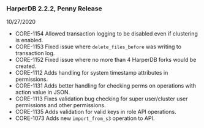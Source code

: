 ### HarperDB 2.2.2, Penny Release

10/27/2020

- CORE-1154 Allowed transaction logging to be disabled even if clustering is enabled.
- CORE-1153 Fixed issue where `delete_files_before` was writing to transaction log.
- CORE-1152 Fixed issue where no more than 4 HarperDB forks would be created.
- CORE-1112 Adds handling for system timestamp attributes in permissions.
- CORE-1131 Adds better handling for checking perms on operations with action value in JSON.
- CORE-1113 Fixes validation bug checking for super user/cluster user permissions and other permissions.
- CORE-1135 Adds validation for valid keys in role API operations.
- CORE-1073 Adds new `import_from_s3` operation to API.
